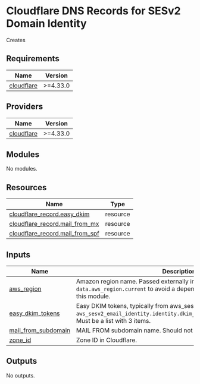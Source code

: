 # Cloudflare DNS Records for SESv2 Domain Identity

Creates 
<!-- BEGIN_TF_DOCS -->
## Requirements

| Name                                                                         | Version  |
| ---------------------------------------------------------------------------- | -------- |
| <a name="requirement_cloudflare"></a> [cloudflare](#requirement\_cloudflare) | >=4.33.0 |

## Providers

| Name                                                                   | Version  |
| ---------------------------------------------------------------------- | -------- |
| <a name="provider_cloudflare"></a> [cloudflare](#provider\_cloudflare) | >=4.33.0 |

## Modules

No modules.

## Resources

| Name                                                                                                                          | Type     |
| ----------------------------------------------------------------------------------------------------------------------------- | -------- |
| [cloudflare_record.easy_dkim](https://registry.terraform.io/providers/cloudflare/cloudflare/latest/docs/resources/record)     | resource |
| [cloudflare_record.mail_from_mx](https://registry.terraform.io/providers/cloudflare/cloudflare/latest/docs/resources/record)  | resource |
| [cloudflare_record.mail_from_spf](https://registry.terraform.io/providers/cloudflare/cloudflare/latest/docs/resources/record) | resource |

## Inputs

| Name                                                                                            | Description                                                                                                                                                                | Type           | Default  | Required |
| ----------------------------------------------------------------------------------------------- | -------------------------------------------------------------------------------------------------------------------------------------------------------------------------- | -------------- | -------- | :------: |
| <a name="input_aws_region"></a> [aws\_region](#input\_aws\_region)                              | Amazon region name. Passed externally instead of reading from `data.aws_region.current` to avoid a dependency on the AWS provider in this module.                          | `string`       | n/a      |   yes    |
| <a name="input_easy_dkim_tokens"></a> [easy\_dkim\_tokens](#input\_easy\_dkim\_tokens)          | Easy DKIM tokens, typically from aws\_sesv2\_email\_identity resource: `aws_sesv2_email_identity.identity.dkim_signing_attributes[0].tokens`. Must be a list with 3 items. | `list(string)` | n/a      |   yes    |
| <a name="input_mail_from_subdomain"></a> [mail\_from\_subdomain](#input\_mail\_from\_subdomain) | MAIL FROM subdomain name. Should not include the domain name.                                                                                                              | `string`       | `"mail"` |    no    |
| <a name="input_zone_id"></a> [zone\_id](#input\_zone\_id)                                       | Zone ID in Cloudflare.                                                                                                                                                     | `string`       | n/a      |   yes    |

## Outputs

No outputs.
<!-- END_TF_DOCS -->